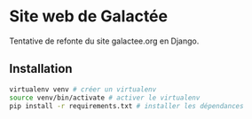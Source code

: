 # Site web de Galactée

Tentative de refonte du site galactee.org en Django.

## Installation

```bash
virtualenv venv # créer un virtualenv
source venv/bin/activate # activer le virtualenv
pip install -r requirements.txt # installer les dépendances
```
